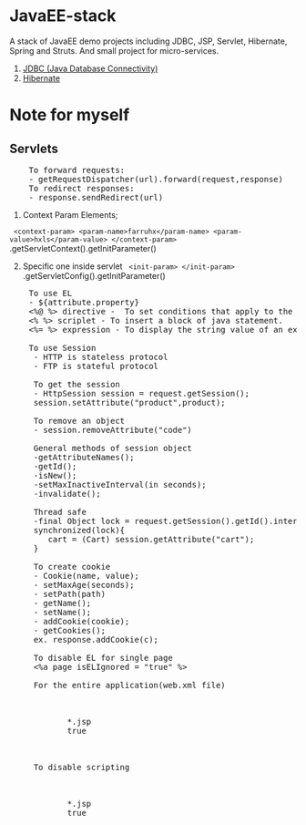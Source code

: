 # JavaEE-stack
A stack of JavaEE demo projects including JDBC, JSP, Servlet, Hibernate, Spring and Struts. And small project for micro-services.

1. [JDBC (Java Database Connectivity)](https://github.com/farruhx/JavaEE-stack/tree/master/JDBC)
2. [Hibernate](https://github.com/farruhx/JavaEE-stack/tree/master/hibernate) 

# Note for myself
## Servlets

<pre>
    To forward requests:
    - getRequestDispatcher(url).forward(request,response)
    To redirect responses:
    - response.sendRedirect(url)
</pre>  

1. Context Param Elements;

 ` <context-param>
        <param-name>farruhx</param-name>
        <param-value>hxls</param-value>
  </context-param>`
  .getServletContext().getInitParameter()
  
2. Specific one inside servlet
   ` <init-param> </init-param>`
  .getServletConfig().getInitParameter()
  
<pre>
    To use EL
    - ${attribute.property}
    <%@ %> directive -  To set conditions that apply to the entire JSP.
    <% %> scriplet - To insert a block of java statement.
    <%= %> expression - To display the string value of an expression.
    
    To use Session
     - HTTP is stateless protocol
     - FTP is stateful protocol
    
     To get the session
     - HttpSession session = request.getSession();
     session.setAttribute("product",product);
    
     To remove an object
     - session.removeAttribute("code")
    
     General methods of session object
     -getAttributeNames();
     -getId();
     -isNew();
     -setMaxInactiveInterval(in seconds);
     -invalidate();
    
     Thread safe
     -final Object lock = request.getSession().getId().intern();
     synchronized(lock){
        cart = (Cart) session.getAttribute("cart");
     }
     
     To create cookie
     - Cookie(name, value);
     - setMaxAge(seconds);
     - setPath(path)
     - getName();
     - setName();
     - addCookie(cookie);
     - getCookies();
     ex. response.addCookie(c);
     
     To disable EL for single page
     <%a page isELIgnored = "true" %>
     
     For the entire application(web.xml file)
    
     <jsp-config>
        <jsp-property-group>
            <url-pattern>*.jsp</url-pattern>
            <el-ignored>true</el-ignored>
        <jsp-property-group>
     </jsp-config>
     
     To disable scripting
     
     <jsp-config>
        <jsp-property-group>
            <url-pattern>*.jsp</url-pattern>
            <scripting-invalid>true</script-invalid>
        </jsp-property-group>
     <jsp-config>    
</pre>

